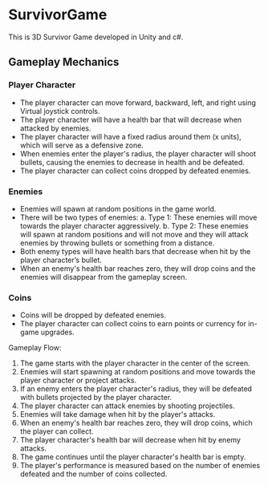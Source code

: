 # SurvivorGame
This is 3D Survivor Game developed in Unity and c#.

## **Gameplay Mechanics**
### **Player Character**
- The player character can move forward, backward, left, and right using Virtual joystick controls.
- The player character will have a health bar that will decrease when attacked by enemies.
- The player character will have a fixed radius around them (x units), which will serve as a defensive zone.
- When enemies enter the player&#39;s radius, the player character will shoot bullets, causing the enemies to decrease in health and be defeated.
- The player character can collect coins dropped by defeated enemies.

### **Enemies**
- Enemies will spawn at random positions in the game world.
- There will be two types of enemies:
a. Type 1: These enemies will move towards the player character aggressively.
b. Type 2: These enemies will spawn at random positions and will not move and they will attack enemies by throwing bullets or something from a distance.
- Both enemy types will have health bars that decrease when hit by the player character’s bullet.
- When an enemy&#39;s health bar reaches zero, they will drop coins and the enemies will disappear from the gameplay screen.

### **Coins**
- Coins will be dropped by defeated enemies.
- The player character can collect coins to earn points or currency for in-game upgrades.

Gameplay Flow:
1. The game starts with the player character in the center of the screen.
2. Enemies will start spawning at random positions and move towards the player character or project attacks.
3. If an enemy enters the player character&#39;s radius, they will be defeated with bullets projected by the player character.
4. The player character can attack enemies by shooting projectiles.
5. Enemies will take damage when hit by the player&#39;s attacks.
6. When an enemy&#39;s health bar reaches zero, they will drop coins, which the player can collect.
7. The player character&#39;s health bar will decrease when hit by enemy attacks.
8. The game continues until the player character&#39;s health bar is empty.
9. The player&#39;s performance is measured based on the number of enemies defeated and the number of coins collected.

